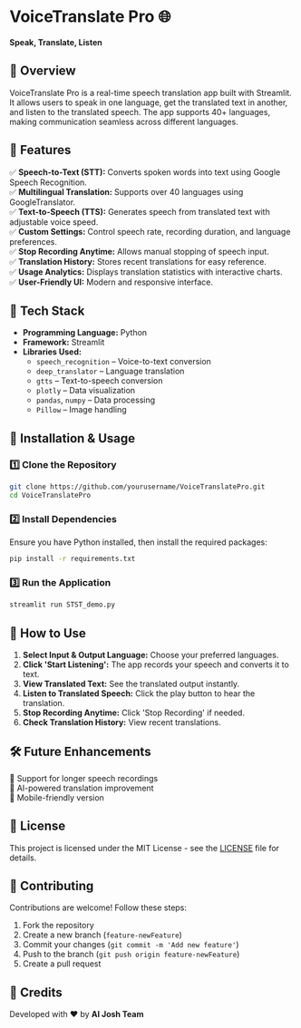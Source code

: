 # VoiceTranslate Pro 🌐  
**Speak, Translate, Listen**  

## 📌 Overview  
VoiceTranslate Pro is a real-time speech translation app built with Streamlit. It allows users to speak in one language, get the translated text in another, and listen to the translated speech. The app supports 40+ languages, making communication seamless across different languages.  

## 🚀 Features  
✅ **Speech-to-Text (STT):** Converts spoken words into text using Google Speech Recognition.  
✅ **Multilingual Translation:** Supports over 40 languages using GoogleTranslator.  
✅ **Text-to-Speech (TTS):** Generates speech from translated text with adjustable voice speed.  
✅ **Custom Settings:** Control speech rate, recording duration, and language preferences.  
✅ **Stop Recording Anytime:** Allows manual stopping of speech input.  
✅ **Translation History:** Stores recent translations for easy reference.  
✅ **Usage Analytics:** Displays translation statistics with interactive charts.  
✅ **User-Friendly UI:** Modern and responsive interface.  

## 🏢 Tech Stack  
- **Programming Language:** Python  
- **Framework:** Streamlit  
- **Libraries Used:**  
  - `speech_recognition` – Voice-to-text conversion  
  - `deep_translator` – Language translation  
  - `gtts` – Text-to-speech conversion  
  - `plotly` – Data visualization  
  - `pandas`, `numpy` – Data processing  
  - `Pillow` – Image handling  

## 🎯 Installation & Usage  
### 1️⃣ Clone the Repository  
```sh  
git clone https://github.com/yourusername/VoiceTranslatePro.git  
cd VoiceTranslatePro  
```

### 2️⃣ Install Dependencies  
Ensure you have Python installed, then install the required packages:  
```sh  
pip install -r requirements.txt  
```

### 3️⃣ Run the Application  
```sh  
streamlit run STST_demo.py  
```

## 🎤 How to Use  
1. **Select Input & Output Language:** Choose your preferred languages.  
2. **Click 'Start Listening':** The app records your speech and converts it to text.  
3. **View Translated Text:** See the translated output instantly.  
4. **Listen to Translated Speech:** Click the play button to hear the translation.  
5. **Stop Recording Anytime:** Click 'Stop Recording' if needed.  
6. **Check Translation History:** View recent translations.  

## 🛠️ Future Enhancements  
🔹 Support for longer speech recordings  
🔹 AI-powered translation improvement  
🔹 Mobile-friendly version  

## 📝 License  
This project is licensed under the MIT License - see the [LICENSE](LICENSE) file for details.  

## 🤝 Contributing  
Contributions are welcome! Follow these steps:  
1. Fork the repository  
2. Create a new branch (`feature-newFeature`)  
3. Commit your changes (`git commit -m 'Add new feature'`)  
4. Push to the branch (`git push origin feature-newFeature`)  
5. Create a pull request  

## 💙 Credits  
Developed with ❤️ by **AI Josh Team**  









